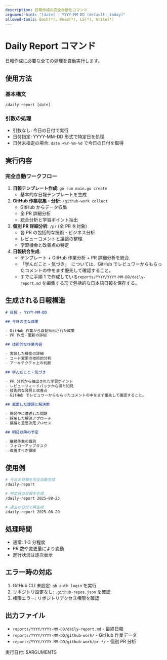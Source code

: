 ```yaml
---
description: 日報作成の完全自動化コマンド
argument-hint: "[date] - YYYY-MM-DD (default: today)"
allowed-tools: Bash(*), Read(*), LS(*), Write(*)
---
```


# Daily Report コマンド

日報作成に必要な全ての処理を自動実行します。

## 使用方法

### 基本構文

```
/daily-report [date]
```

### 引数の処理

- 引数なし: 今日の日付で実行
- 日付指定: YYYY-MM-DD 形式で特定日を処理
- 日付未指定の場合: `date +%Y-%m-%d` で今日の日付を取得

## 実行内容

### 完全自動ワークフロー

1. **日報テンプレート作成**: `go run main.go create`
   - 基本的な日報テンプレートを生成
2. **GitHub 作業収集・分析**: `/github-work collect`
   - GitHub からデータ収集
   - 全 PR 詳細分析
   - 統合分析と学習ポイント抽出
3. **個別 PR 詳細分析**: `/pr` (全 PR を対象)
   - 各 PR の包括的な技術・ビジネス分析
   - レビューコメントと議論の整理
   - 学習機会と改善点の特定
4. **日報統合生成**:
   - テンプレート + GitHub 作業分析 + PR 詳細分析を統合.
   - 「学んだこと・気づき」　については、GitHub でレビュワーからもらったコメントの中をまず優先して確認すること。
   - すでに手順 1 で作成している`reports/YYYY/YYYY-MM-DD/daily-report.md` を編集する形で包括的な日本語日報を保存する。

## 生成される日報構造

```markdown
# 日報 - YYYY-MM-DD

## 今日の主な成果

- GitHub 作業から自動抽出された成果
- PR 作成・更新の詳細

## 技術的な作業内容

- 実装した機能の詳細
- コード変更の技術的分析
- アーキテクチャ上の判断

## 学んだこと・気づき

- PR 分析から抽出された学習ポイント
- レビューフィードバックから得た知見
- 技術的な発見と改善点
- GitHub でレビュワーからもらったコメントの中をまず優先して確認すること。

## 直面した課題と解決策

- 開発中に遭遇した問題
- 採用した解決アプローチ
- 議論と意思決定プロセス

## 明日以降の予定

- 継続作業の識別
- フォローアップタスク
- 改善すべき領域
```

## 使用例

```bash
# 今日の日報を完全自動生成
/daily-report

# 特定日の日報を生成
/daily-report 2025-08-23

# 過去の日付で再生成
/daily-report 2025-08-20
```

## 処理時間

- 通常: 1-3 分程度
- PR 数や変更量により変動
- 進行状況は逐次表示

## エラー時の対応

1. GitHub CLI 未設定: `gh auth login` を実行
2. リポジトリ設定なし: `.github-repos.json` を確認
3. 権限エラー: リポジトリアクセス権限を確認

## 出力ファイル

- `reports/YYYY/YYYY-MM-DD/daily-report.md` - 最終日報
- `reports/YYYY/YYYY-MM-DD/github-work/` - GitHub 作業データ
- `reports/YYYY/YYYY-MM-DD/github-work/pr-*/` - 個別 PR 分析

実行日付: $ARGUMENTS
